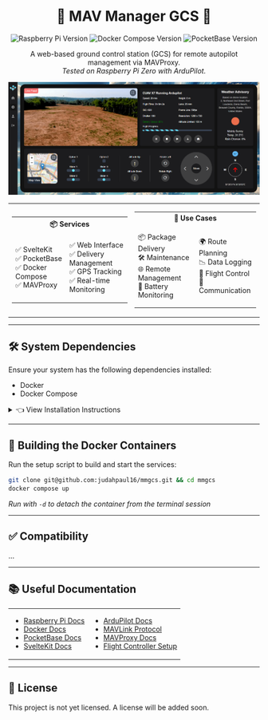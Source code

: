 <div align="center">

# 🚁 MAV Manager GCS 📡

![Raspberry Pi Version](https://img.shields.io/badge/Raspberry_Pi-Zero%20%2F%204B-red?style=flat-square&logo=raspberry-pi)
![Docker Compose Version](https://img.shields.io/badge/Docker%20Compose-v2.27.1-blue?style=flat-square&logo=docker)
![PocketBase Version](https://img.shields.io/badge/PocketBase-v0.22.14-green?style=flat-square&logo=pocketbase)

A web-based ground control station (GCS) for remote autopilot management via MAVProxy.  
*Tested on Raspberry Pi Zero with ArduPilot.*

<img src="screenshots/dashboard.png" alt="Illustration" width="auto"/>

</div>

<table align="center">

<tr>
<td>
  
<table>
<th colspan="2" style="text-align: center;">📦 Services</th>
<tr>
<td>
      
✅ SvelteKit  
✅ PocketBase  
✅ Docker Compose  
✅ MAVProxy  

</td>
<td>

✅ Web Interface  
✅ Delivery Management  
✅ GPS Tracking  
✅ Real-time Monitoring  

</td>
</tr>
</table>

</td>
<td>
    
<table>
<th colspan="2" style="text-align: center;">🔧 Use Cases</th>
<tr>
<td>
      
📦 Package Delivery  
🛠️ Maintenance  
🌐 Remote Management  
🔋 Battery Monitoring  

</td>
<td>

🌍 Route Planning  
📉 Data Logging  
🚁 Flight Control  
📡 Communication  

</td>
</tr>
</table>

</td>
</tr>

</table>

---

## 🛠 System Dependencies

Ensure your system has the following dependencies installed:
- Docker
- Docker Compose

<details>
<summary>👈 View Installation Instructions</summary>
<p>

**Install Docker:**
```bash
curl -fsSL https://get.docker.com -o get-docker.sh
sudo sh get-docker.sh
```

**Install Docker Compose:**
```bash
sudo apt-get install -y docker-compose
```

</p>
</details>

---

## 🐳 Building the Docker Containers
Run the setup script to build and start the services:
```bash
git clone git@github.com:judahpaul16/mmgcs.git && cd mmgcs
docker compose up
```
*Run with `-d` to detach the container from the terminal session*

---

## ✅ Compatibility
...

---

## 📚 Useful Documentation

<table align="center">
<tr>
<td>

- [Raspberry Pi Docs](https://www.raspberrypi.com/documentation)
- [Docker Docs](https://docs.docker.com/)
- [PocketBase Docs](https://pocketbase.io/docs/)
- [SvelteKit Docs](https://kit.svelte.dev/)

</td>
<td>

- [ArduPilot Docs](https://ardupilot.org/ardupilot/index.html)
- [MAVLink Protocol](https://mavlink.io/en/)
- [MAVProxy Docs](https://ardupilot.org/mavproxy/)
- [Flight Controller Setup](https://ardupilot.org/copter/docs/initial-setup.html)

</td>
</tr>
</table>

---

## 📜 License
This project is not yet licensed. A license will be added soon.